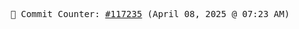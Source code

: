 <p align="center">
    <samp>
        📮 Commit Counter: <a href="https://github.com/Javascript-void0/Javascript-void0/commits/main">#117235</a> (April 08, 2025 @ 07:23 AM)
    </samp>
</p>